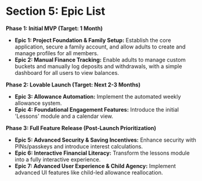 # Section 5: Epic List

**Phase 1: Initial MVP (Target: 1 Month)**

- **Epic 1: Project Foundation & Family Setup:** Establish the core application, secure a family account, and allow adults to create and manage profiles for all members.
- **Epic 2: Manual Finance Tracking:** Enable adults to manage custom buckets and manually log deposits and withdrawals, with a simple dashboard for all users to view balances.

**Phase 2: Lovable Launch (Target: Next 2-3 Months)**

- **Epic 3: Allowance Automation:** Implement the automated weekly allowance system.
- **Epic 4: Foundational Engagement Features:** Introduce the initial 'Lessons' module and a calendar view.

**Phase 3: Full Feature Release (Post-Launch Prioritization)**

- **Epic 5: Advanced Security & Saving Incentives:** Enhance security with PINs/passkeys and introduce interest calculations.
- **Epic 6: Interactive Financial Literacy:** Transform the lessons module into a fully interactive experience.
- **Epic 7: Advanced User Experience & Child Agency:** Implement advanced UI features like child-led allowance reallocation.
